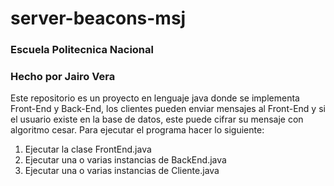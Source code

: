 # server-beacons-msj

### Escuela Politecnica Nacional
### Hecho por Jairo Vera


Este repositorio es un proyecto en lenguaje java donde se implementa Front-End y Back-End, los clientes pueden enviar mensajes al Front-End y si el usuario existe en la base de datos, este puede cifrar su mensaje con algoritmo cesar.
Para ejecutar el programa hacer lo siguiente:
1. Ejecutar la clase FrontEnd.java
2. Ejecutar una o varias instancias de BackEnd.java
3. Ejecutar una o varias instancias de Cliente.java
